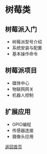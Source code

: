 # 树莓类

## 树莓派入门
- 树莓派型号介绍
- 系统安装与配置
- 基本操作命令

## 树莓派项目
- 媒体中心
- 物联网网关
- 机器人控制

## 扩展应用
- GPIO编程
- 传感器连接
- 摄像头应用

[返回首页](index.html)